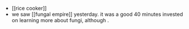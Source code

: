 - [[rice cooker]]
- we saw [[fungal empire]] yesterday. it was a good 40 minutes invested on learning more about fungi, although .